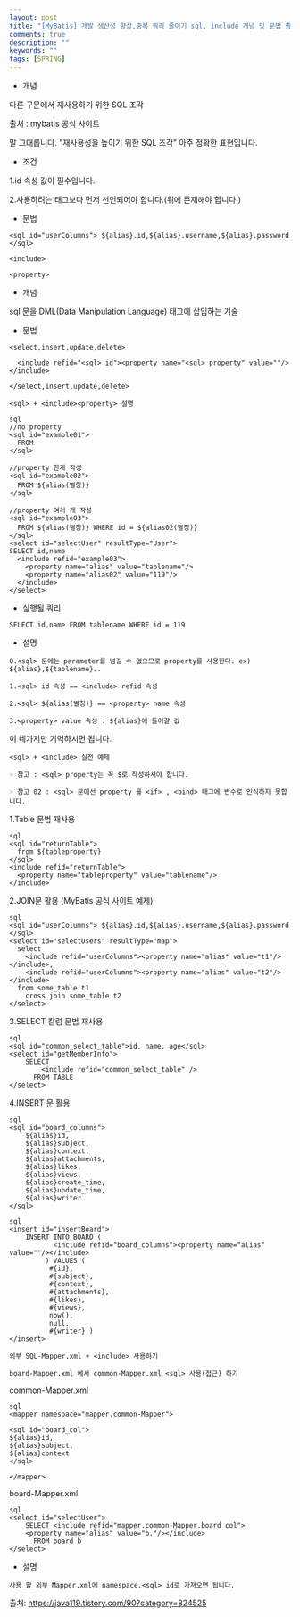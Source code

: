 ```yaml
---
layout: post
title: "[MyBatis] 개발 생산성 향상,중복 쿼리 줄이기 sql, include 개념 및 문법 총 정리"
comments: true
description: ""
keywords: ""
tags: [SPRING]
---
```




- 개념

다른 구문에서 재사용하기 위한 SQL 조각

출처 : mybatis 공식 사이트

말 그대롭니다. "재사용성을 높이기 위한 SQL 조각" 아주 정확한 표현입니다.



- 조건

1.id 속성 값이 필수입니다.

2.사용하려는 태그보다 먼저 선언되어야 합니다.(위에 존재해야 합니다.)


 
- 문법

```
<sql id="userColumns"> ${alias}.id,${alias}.username,${alias}.password </sql>
 
<include> 

<property>
```
 

- 개념

sql 문을 DML(Data Manipulation Language) 태그에 삽입하는 기술

 

 

- 문법

```
<select,insert,update,delete>

  <include refid="<sql> id"><property name="<sql> property" value=""/></include>

</select,insert,update,delete>
```

```
<sql> + <include><property> 설명
```

```
sql
//no property 
<sql id="example01">
  FROM
</sql>

//property 한개 작성
<sql id="example02">
  FROM ${alias(별칭)}
</sql>

//property 여러 개 작성
<sql id="example03">
  FROM ${alias(별칭)} WHERE id = ${alias02(별칭)}
</sql>
<select id="selectUser" resultType="User">
SELECT id,name
  <include refid="example03">
    <property name="alias" value="tablename"/>
    <property name="alias02" value="119"/>
  </include>
</select>
```

- 실행될 쿼리

```
SELECT id,name FROM tablename WHERE id = 119
``` 

- 설명

```
0.<sql> 문에는 parameter를 넘길 수 없으므로 property를 사용한다. ex) ${alias},${tablename}..

1.<sql> id 속성 == <include> refid 속성

2.<sql> ${alias(별칭)} == <property> name 속성  

3.<property> value 속성 : ${alias}에 들어갈 값
```
 

이 네가지만 기억하시면 됩니다.

```
<sql> + <include> 실전 예제
```
 
```
☞ 참고 : <sql> property는 꼭 $로 작성하셔야 합니다.

☞ 참고 02 : <sql> 문에선 property 를 <if> , <bind> 태그에 변수로 인식하지 못합니다.
```
 

1.Table 문법 재사용

```
sql
<sql id="returnTable">
  from ${tableproperty}
</sql>
<include refid="returnTable">
  <property name="tableproperty" value="tablename"/>
</include>
```

2.JOIN문 활용 (MyBatis 공식 사이트 예제)

```
sql
<sql id="userColumns"> ${alias}.id,${alias}.username,${alias}.password </sql>
<select id="selectUsers" resultType="map">
  select
    <include refid="userColumns"><property name="alias" value="t1"/></include>,
    <include refid="userColumns"><property name="alias" value="t2"/></include>
  from some_table t1
    cross join some_table t2
</select>
``` 

3.SELECT 칼럼 문법 재사용

```
sql
<sql id="common_select_table">id, name, age</sql>
<select id="getMemberInfo">
    SELECT
        <include refid="common_select_table" />
      FROM TABLE
</select>
``` 

4.INSERT 문 활용

```
sql
<sql id="board_columns">
    ${alias}id,
    ${alias}subject,
    ${alias}context,
    ${alias}attachments,
    ${alias}likes,
    ${alias}views,
    ${alias}create_time,
    ${alias}update_time,
    ${alias}writer
</sql>
```
```
sql
<insert id="insertBoard">
    INSERT INTO BOARD (
           <include refid="board_columns"><property name="alias" value=""/></include>
         ) VALUES (
          #{id},
          #{subject},
          #{context},
          #{attachments},
          #{likes},
          #{views},
          now(),
          null,
          #{writer} )
</insert>
```

```
외부 SQL-Mapper.xml + <include> 사용하기 

board-Mapper.xml 에서 common-Mapper.xml <sql> 사용(접근) 하기
```
 

common-Mapper.xml

```
sql
<mapper namespace="mapper.common-Mapper">

<sql id="board_col">
${alias}id,
${alias}subject,
${alias}context
</sql>

</mapper>
```

board-Mapper.xml

```
sql
<select id="selectUser">
    SELECT <include refid="mapper.common-Mapper.board_col">
    <property name="alias" value="b."/></include>
      FROM board b
</select>
```

- 설명

```
사용 할 외부 Mapper.xml에 namespace.<sql> id로 가져오면 됩니다.
```

출처: https://java119.tistory.com/90?category=824525

